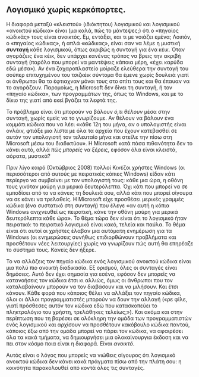 



<h2>Λογισμικό χωρίς κερκόπορτες.</h2>

Η διαφορά μεταξύ «κλειστού» (ιδιόκτητου) λογισμικού και λογισμικού «ανοικτού κώδικα»  είναι (μα καλά, πώς το μάντεψες;) ότι ο «πηγαίος κώδικάς» τους είναι ανοικτός. Εμ, εντάξει, και τι με νοιάζει εμένα; Λοιπόν, ο «πηγαίος κώδικας», ή απλά «κώδικας», είναι σαν να λέμε η μυστική <b>συνταγή</b> κάθε λογισμικού, όπως ακριβώς η συνταγή για ένα κέικ. Όταν αγοράζεις ένα κέικ, δεν υπάρχει κανένας τρόπος να βρεις την ακριβή συνταγή (παρόλο που μπορεί να μαντέψεις κάποια μέρη, «έχει καρύδα εδώ μέσα»). Αν ένα ζαχαροπλαστείο μοίραζε ελεύθερα την συνταγή του σούπερ επιτυχημένου του τσιζκέικ σύντομα θα έμενε χωρίς δουλειά γιατί οι άνθρωποι θα το έφτιαχναν μόνοι τους στο σπίτι τους και θα έπαυαν να το αγοράζουν. Παρομοίως, η Microsoft δεν δίνει τη συνταγή, ή τον «πηγαίο κώδικα», των προγραμμάτων της, όπως τα Windows, και με το δίκιο της γιατί από εκεί βγάζει τα λεφτά της.

Το πρόβλημα είναι ότι μπορούν να βάλουν <i>ό,τι θέλουν</i> μέσα στην συνταγή, χωρίς εμείς να το γνωρίζουμε. Αν θέλουν να βάλουν ένα κομμάτι κώδικα που να λέει «κάθε 12η του μήνα, αν ο υπολογιστής είναι ονλάιν, φτιάξε μια λίστα με όλα τα αρχεία που έχουν κατεβασθεί σε αυτόν τον υπολογιστή τον τελευταίο μήνα και στείλε την πίσω στη Microsoft μέσω του διαδικτύου».  Η Microsoft κατά πάσα πιθανότητα δεν το κάνει αυτό, αλλά <i>πώς μπορείς να ξέρεις</i>, εφόσον όλα είναι κλειστά, αόρατα, μυστικά?

Πριν λίγο καιρό (Οκτώβριος 2008) πολλοί Κινέζοι χρήστες Windows (οι περισσότεροι από αυτούς με πειρατικές κόπιες Windows) είδαν κάτι περίεργο να συμβαίνει με τον υπολογιστή τους: κάθε μια ώρα, η οθόνη τους γινόταν μαύρη για μερικά δευτερόλεπτα. Όχι κάτι που μπορεί να σε εμποδίσει από το να κάνεις τη δουλειά σου, αλλά κάτι που μπορεί σίγουρα να σε κάνει να τρελαθείς. Η Microsoft είχε προσθέσει μερικές γραμμές κώδικα (ένα συστατικό στη συνταγή) που έλεγε «αν αυτή η κόπια Windows ανιχνευθεί ως πειρατική, κάνε την οθόνη μαύρη για μερικά δευτερόλεπτα κάθε ώρα». Το θέμα τώρα δεν είναι ότι το λογισμικό ήταν πειρατικό: το πειρατικό λογισμικό είναι κακό, τελεία και παύλα. Το θέμα είναι ότι αυτοί οι χρήστες έλαβαν μια αυτόματη ενημέρωση για τα Windows (οι ενημερώσεις συνήθως επιδιορθώνουν προβλήματα και προσθέτουν νέες λειτουργίες) χωρίς να γνωρίζουν πώς αυτή θα επηρέαζε το σύστημά τους. Κανείς δεν ήξερε.

Το να αλλάζεις τον πηγαίο κώδικα ενός λογισμικού ανοικτού κώδικα είναι μια πολύ πιο ανοικτή διαδικασία. Εξ ορισμού, όλες οι συνταγές είναι δημόσιες. Αυτό δεν έχει σημασία για εσένα, εφόσον δεν μπορείς να κατανοήσεις τον κώδικα έτσι κι αλλιώς, όμως οι άνθρωποι που τον καταλαβαίνουν μπορούν να τον διαβάσουν και να μιλήσουν. Και έτσι κάνουν. Κάθε φορά που κάποιος θέλει να αλλάξει τον πηγαίο κώδικα, όλοι οι άλλοι προγραμματιστές μπορούν να δουν την αλλαγή («ρε φίλε, γιατί πρόσθεσες αυτόν τον κώδικα εδώ που κατασκοπεύει το πληκτρολόγιο του χρήστη, τρελάθηκες τελείως;»). Και ακόμα και στην περίπτωση που τη βαρέσει σε ολόκληρη την ομάδα των προγραμματιστών ενός λογισμικού και αρχίσουν να προσθέτουν κακόβουλο κώδικα παντού, κάποιος έξω από την ομάδα μπορεί να πάρει τον κώδικα, να αφαιρέσει όλα τα κακά τμήματα, να δημιουργήσει μια ολοκαίνουργια έκδοση και να πει στον κόσμο ποια είναι η διαφορά. Είναι <i>ανοικτό</i>.

Αυτός είναι ο λόγος που μπορείς να νιώθεις σίγουρος ότι λογισμικό ανοικτού κώδικα δεν κάνει κακά πράγματα πίσω από την πλάτη σου: η κοινότητα παρακολουθεί από κοντά όλες τις συνταγές.




